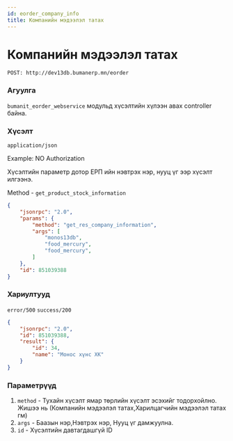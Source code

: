```yaml
---
id: eorder_company_info
title: Компанийн мэдээлэл татах
---
```

# Компанийн мэдээлэл татах

`POST: http://dev13db.bumanerp.mn/eorder` 

### Агуулга

`bumanit_eorder_webservice` модульд хүсэлтийн хүлээн авах controller байна.

### Хүсэлт
`application/json`

Example: NO Authorization

Хүсэлтийн параметр дотор ЕРП ийн нэвтрэх нэр, нууц үг ээр хүсэлт илгээнэ.

Method - `get_product_stock_information`

```json
{
	"jsonrpc": "2.0",
	"params": {
		"method": "get_res_company_information",
		"args": [
			"monos13db",
			"food_mercury",
			"food_mercury",
		]
	},
	"id": 851039388
}
```


### Хариултууд

`error/500`
`success/200`
```json
{
	"jsonrpc": "2.0",
	"id": 851039388,
	"result": {
		"id": 34,
		"name": "Монос хүнс ХК"
	}
}
```

### Параметрүүд
  1.  `method` - Тухайн хүсэлт ямар төрлийн хүсэлт эсэхийг тодорхойлно. Жишээ нь (Компанийн мэдээлэл татах,Харилцагчийн мэдээлэл татах гм)
  2.  `args` - Баазын нэр,Нэвтрэх нэр, Нууц үг дамжуулна.
  3.  `id` - Хүсэлтийн давтагдашгүй ID
